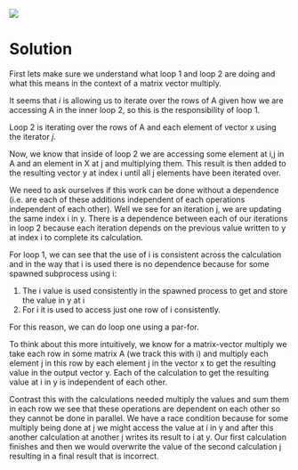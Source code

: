 ![](GT/Course%20Notes/CS%206220%20-%20HPC/Work-Span%20Model/images/matrix-vector-multiply.png)
# Solution
First lets make sure we understand what loop 1 and loop 2 are doing and what this means in the context of a matrix vector multiply.

It seems that *i* is allowing us to iterate over the rows of A given how we are accessing A in the inner loop 2, so this is the responsibility of loop 1.

Loop 2 is iterating over the rows of A and each element of vector x using the iterator *j*.

Now, we know that inside of loop 2 we are accessing some element at i,j in A and an element in X at j and multiplying them. This result is then added to the resulting vector y at index i until all j elements have been iterated over.

We need to ask ourselves if this work can be done without a dependence (i.e. are each of these additions independent of each operations independent of each other). Well we see for an iteration j, we are updating the same index i in y. There is a dependence between each of our iterations in loop 2 because each iteration depends on the previous value written to y at index i to complete its calculation.

For loop 1, we can see that the use of i is consistent across the calculation and in the way that i is used there is no dependence because for some spawned subprocess using i:
1. The i value is used consistently in the spawned process to get and store the value in y at i
2. For i it is used to access just one row of i consistently.

For this reason, we can do loop one using a par-for.

To think about this more intuitively, we know for a matrix-vector multiply we take each row in some matrix A (we track this with i) and multiply each element j in this row by each element j in the vector x to get the resulting value in the output vector y. Each of the calculation to get the resulting value at i in y is independent of each other.

Contrast this with the calculations needed multiply the values and sum them in each row we see that these operations are dependent on each other so they cannot be done in parallel. We have a race condition because for some multiply being done at j we might access the value at i in y and after this another calculation at another j writes its result to i at y. Our first calculation finishes and then we would overwrite the value of the second calculation j resulting in a final result that is incorrect.